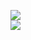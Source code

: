 [![](https://img.shields.io/badge/Made%20With-Github%20Spray-lightgrey.svg?style=for-the-badge&logo=github)](https://github.com/Annihil/github-spray#11178)  
[![](https://i.imgur.com/2DrTn0Z.gif)](https://github.com/Annihil/github-spray)